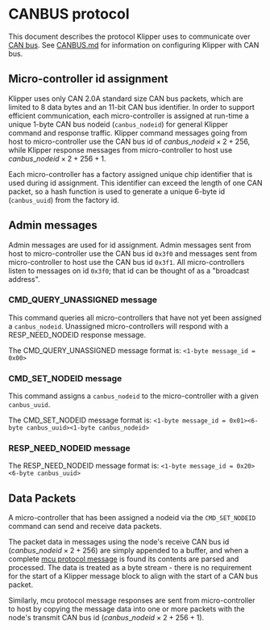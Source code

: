 # CANBUS protocol

This document describes the protocol Klipper uses to communicate over
[CAN bus](https://en.wikipedia.org/wiki/CAN_bus). See
[CANBUS.md](CANBUS.md) for information on configuring Klipper with CAN
bus.

## Micro-controller id assignment

Klipper uses only CAN 2.0A standard size CAN bus packets, which are
limited to 8 data bytes and an 11-bit CAN bus identifier. In order to
support efficient communication, each micro-controller is assigned at
run-time a unique 1-byte CAN bus nodeid (`canbus_nodeid`) for general
Klipper command and response traffic. Klipper command messages going
from host to micro-controller use the CAN bus id of $canbus\_nodeid \times
2 + 256$, while Klipper response messages from micro-controller to
host use $canbus\_nodeid \times 2 + 256 + 1$.

Each micro-controller has a factory assigned unique chip identifier
that is used during id assignment. This identifier can exceed the
length of one CAN packet, so a hash function is used to generate a
unique 6-byte id (`canbus_uuid`) from the factory id.

## Admin messages

Admin messages are used for id assignment. Admin messages sent from
host to micro-controller use the CAN bus id `0x3f0` and messages sent
from micro-controller to host use the CAN bus id `0x3f1`. All
micro-controllers listen to messages on id `0x3f0`; that id can be
thought of as a "broadcast address".

### CMD_QUERY_UNASSIGNED message

This command queries all micro-controllers that have not yet been
assigned a `canbus_nodeid`. Unassigned micro-controllers will respond
with a RESP_NEED_NODEID response message.

The CMD_QUERY_UNASSIGNED message format is:
`<1-byte message_id = 0x00>`

### CMD_SET_NODEID message

This command assigns a `canbus_nodeid` to the micro-controller with a
given `canbus_uuid`.

The CMD_SET_NODEID message format is:
`<1-byte message_id = 0x01><6-byte canbus_uuid><1-byte canbus_nodeid>`

### RESP_NEED_NODEID message

The RESP_NEED_NODEID message format is:
`<1-byte message_id = 0x20><6-byte canbus_uuid>`

## Data Packets

A micro-controller that has been assigned a nodeid via the
`CMD_SET_NODEID` command can send and receive data packets.

The packet data in messages using the node's receive CAN bus id
($canbus\_nodeid \times 2 + 256$) are simply appended to a buffer, and when
a complete [mcu protocol message](Protocol.md) is found its contents
are parsed and processed. The data is treated as a byte stream - there
is no requirement for the start of a Klipper message block to align
with the start of a CAN bus packet.

Similarly, mcu protocol message responses are sent from
micro-controller to host by copying the message data into one or more
packets with the node's transmit CAN bus id ($canbus\_nodeid \times 2 +
256 + 1$).
